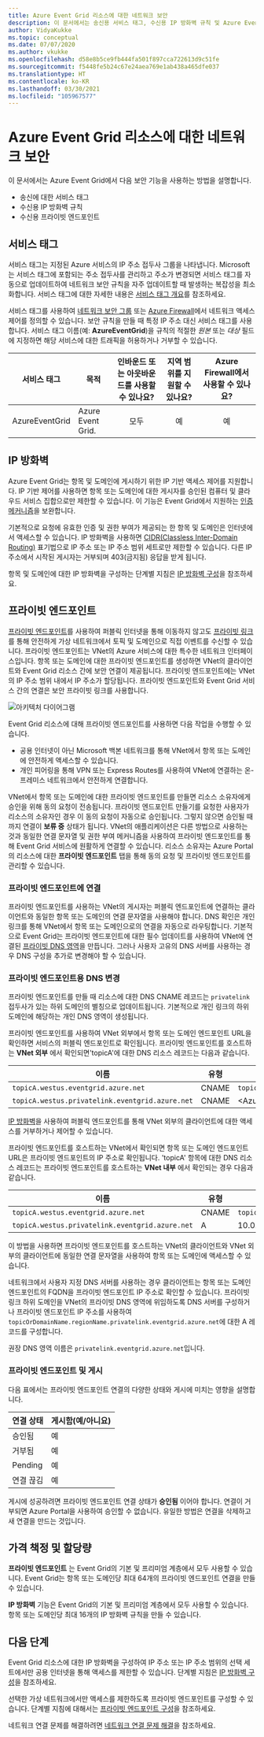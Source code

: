 ```yaml
---
title: Azure Event Grid 리소스에 대한 네트워크 보안
description: 이 문서에서는 송신용 서비스 태그, 수신용 IP 방화벽 규칙 및 Azure Event Grid를 통한 수신용 프라이빗 엔드포인트를 사용하는 방법을 설명합니다.
author: VidyaKukke
ms.topic: conceptual
ms.date: 07/07/2020
ms.author: vkukke
ms.openlocfilehash: d58e8b5ce9fb444fa501f897cca722613d9c51fe
ms.sourcegitcommit: f5448fe5b24c67e24aea769e1ab438a465dfe037
ms.translationtype: HT
ms.contentlocale: ko-KR
ms.lasthandoff: 03/30/2021
ms.locfileid: "105967577"
---
```

# <a name="network-security-for-azure-event-grid-resources"></a>Azure Event Grid 리소스에 대한 네트워크 보안
이 문서에서는 Azure Event Grid에서 다음 보안 기능을 사용하는 방법을 설명합니다. 

- 송신에 대한 서비스 태그
- 수신용 IP 방화벽 규칙
- 수신용 프라이빗 엔드포인트


## <a name="service-tags"></a>서비스 태그
서비스 태그는 지정된 Azure 서비스의 IP 주소 접두사 그룹을 나타냅니다. Microsoft는 서비스 태그에 포함되는 주소 접두사를 관리하고 주소가 변경되면 서비스 태그를 자동으로 업데이트하여 네트워크 보안 규칙을 자주 업데이트할 때 발생하는 복잡성을 최소화합니다. 서비스 태그에 대한 자세한 내용은 [서비스 태그 개요](../virtual-network/service-tags-overview.md)를 참조하세요.

서비스 태그를 사용하여 [네트워크 보안 그룹](../virtual-network/network-security-groups-overview.md#security-rules) 또는 [Azure Firewall](../firewall/service-tags.md)에서 네트워크 액세스 제어를 정의할 수 있습니다. 보안 규칙을 만들 때 특정 IP 주소 대신 서비스 태그를 사용합니다. 서비스 태그 이름(예: **AzureEventGrid**)을 규칙의 적절한 *원본* 또는 *대상* 필드에 지정하면 해당 서비스에 대한 트래픽을 허용하거나 거부할 수 있습니다.

| 서비스 태그 | 목적 | 인바운드 또는 아웃바운드를 사용할 수 있나요? | 지역 범위를 지원할 수 있나요? | Azure Firewall에서 사용할 수 있나요? |
| --- | -------- |:---:|:---:|:---:|
| AzureEventGrid | Azure Event Grid. | 모두 | 예 | 예 |


## <a name="ip-firewall"></a>IP 방화벽 
Azure Event Grid는 항목 및 도메인에 게시하기 위한 IP 기반 액세스 제어를 지원합니다. IP 기반 제어를 사용하면 항목 또는 도메인에 대한 게시자를 승인된 컴퓨터 및 클라우드 서비스 집합으로만 제한할 수 있습니다. 이 기능은 Event Grid에서 지원하는 [인증 메커니즘](security-authentication.md)을 보완합니다.

기본적으로 요청에 유효한 인증 및 권한 부여가 제공되는 한 항목 및 도메인은 인터넷에서 액세스할 수 있습니다. IP 방화벽을 사용하면 [CIDR(Classless Inter-Domain Routing)](https://en.wikipedia.org/wiki/Classless_Inter-Domain_Routing) 표기법으로 IP 주소 또는 IP 주소 범위 세트로만 제한할 수 있습니다. 다른 IP 주소에서 시작된 게시자는 거부되며 403(금지됨) 응답을 받게 됩니다.

항목 및 도메인에 대한 IP 방화벽을 구성하는 단계별 지침은 [IP 방화벽 구성](configure-firewall.md)을 참조하세요.

## <a name="private-endpoints"></a>프라이빗 엔드포인트
[프라이빗 엔드포인트](../private-link/private-endpoint-overview.md)를 사용하여 퍼블릭 인터넷을 통해 이동하지 않고도 [프라이빗 링크](../private-link/private-link-overview.md)를 통해 안전하게 가상 네트워크에서 토픽 및 도메인으로 직접 이벤트를 수신할 수 있습니다. 프라이빗 엔드포인트는 VNet의 Azure 서비스에 대한 특수한 네트워크 인터페이스입니다. 항목 또는 도메인에 대한 프라이빗 엔드포인트를 생성하면 VNet의 클라이언트와 Event Grid 리소스 간에 보안 연결이 제공됩니다. 프라이빗 엔드포인트에는 VNet의 IP 주소 범위 내에서 IP 주소가 할당됩니다. 프라이빗 엔드포인트와 Event Grid 서비스 간의 연결은 보안 프라이빗 링크를 사용합니다.

![아키텍처 다이어그램](./media/network-security/architecture-diagram.png)

Event Grid 리소스에 대해 프라이빗 엔드포인트를 사용하면 다음 작업을 수행할 수 있습니다.

- 공용 인터넷이 아닌 Microsoft 백본 네트워크를 통해 VNet에서 항목 또는 도메인에 안전하게 액세스할 수 있습니다.
- 개인 피어링을 통해 VPN 또는 Express Routes를 사용하여 VNet에 연결하는 온-프레미스 네트워크에서 안전하게 연결합니다.

VNet에서 항목 또는 도메인에 대한 프라이빗 엔드포인트를 만들면 리소스 소유자에게 승인을 위해 동의 요청이 전송됩니다. 프라이빗 엔드포인트 만들기를 요청한 사용자가 리소스의 소유자인 경우 이 동의 요청이 자동으로 승인됩니다. 그렇지 않으면 승인될 때까지 연결이 **보류 중** 상태가 됩니다. VNet의 애플리케이션은 다른 방법으로 사용하는 것과 동일한 연결 문자열 및 권한 부여 메커니즘을 사용하여 프라이빗 엔드포인트를 통해 Event Grid 서비스에 원활하게 연결할 수 있습니다. 리소스 소유자는 Azure Portal의 리소스에 대한 **프라이빗 엔드포인트** 탭을 통해 동의 요청 및 프라이빗 엔드포인트를 관리할 수 있습니다.

### <a name="connect-to-private-endpoints"></a>프라이빗 엔드포인트에 연결
프라이빗 엔드포인트를 사용하는 VNet의 게시자는 퍼블릭 엔드포인트에 연결하는 클라이언트와 동일한 항목 또는 도메인의 연결 문자열을 사용해야 합니다. DNS 확인은 개인 링크를 통해 VNet에서 항목 또는 도메인으로의 연결을 자동으로 라우팅합니다. 기본적으로 Event Grid는 프라이빗 엔드포인트에 대한 필수 업데이트를 사용하여 VNet에 연결된 [프라이빗 DNS 영역](../dns/private-dns-overview.md)을 만듭니다. 그러나 사용자 고유의 DNS 서버를 사용하는 경우 DNS 구성을 추가로 변경해야 할 수 있습니다.

### <a name="dns-changes-for-private-endpoints"></a>프라이빗 엔드포인트용 DNS 변경
프라이빗 엔드포인트를 만들 때 리소스에 대한 DNS CNAME 레코드는 `privatelink` 접두사가 있는 하위 도메인의 별칭으로 업데이트됩니다. 기본적으로 개인 링크의 하위 도메인에 해당하는 개인 DNS 영역이 생성됩니다. 

프라이빗 엔드포인트를 사용하여 VNet 외부에서 항목 또는 도메인 엔드포인트 URL을 확인하면 서비스의 퍼블릭 엔드포인트로 확인됩니다. 프라이빗 엔드포인트를 호스트하는 **VNet 외부** 에서 확인되면'topicA'에 대한 DNS 리소스 레코드는 다음과 같습니다.

| 이름                                          | 유형      | 값                                         |
| --------------------------------------------- | ----------| --------------------------------------------- |  
| `topicA.westus.eventgrid.azure.net`             | CNAME     | `topicA.westus.privatelink.eventgrid.azure.net` |
| `topicA.westus.privatelink.eventgrid.azure.net` | CNAME     | \<Azure traffic manager profile\>

[IP 방화벽](#ip-firewall)을 사용하여 퍼블릭 엔드포인트를 통해 VNet 외부의 클라이언트에 대한 액세스를 거부하거나 제어할 수 있습니다. 

프라이빗 엔드포인트를 호스트하는 VNet에서 확인되면 항목 또는 도메인 엔드포인트 URL은 프라이빗 엔드포인트의 IP 주소로 확인됩니다. 'topicA' 항목에 대한 DNS 리소스 레코드는 프라이빗 엔드포인트를 호스트하는 **VNet 내부** 에서 확인되는 경우 다음과 같습니다.

| 이름                                          | 유형      | 값                                         |
| --------------------------------------------- | ----------| --------------------------------------------- |  
| `topicA.westus.eventgrid.azure.net`             | CNAME     | `topicA.westus.privatelink.eventgrid.azure.net` |
| `topicA.westus.privatelink.eventgrid.azure.net` | A         | 10.0.0.5

이 방법을 사용하면 프라이빗 엔드포인트를 호스트하는 VNet의 클라이언트와 VNet 외부의 클라이언트에 동일한 연결 문자열을 사용하여 항목 또는 도메인에 액세스할 수 있습니다.

네트워크에서 사용자 지정 DNS 서버를 사용하는 경우 클라이언트는 항목 또는 도메인 엔드포인트의 FQDN을 프라이빗 엔드포인트 IP 주소로 확인할 수 있습니다. 프라이빗 링크 하위 도메인을 VNet의 프라이빗 DNS 영역에 위임하도록 DNS 서버를 구성하거나 프라이빗 엔드포인트 IP 주소를 사용하여 `topicOrDomainName.regionName.privatelink.eventgrid.azure.net`에 대한 A 레코드를 구성합니다.

권장 DNS 영역 이름은 `privatelink.eventgrid.azure.net`입니다.

### <a name="private-endpoints-and-publishing"></a>프라이빗 엔드포인트 및 게시

다음 표에서는 프라이빗 엔드포인트 연결의 다양한 상태와 게시에 미치는 영향을 설명합니다.

| 연결 상태   |  게시함(예/아니요) |
| ------------------ | -------------------------------|
| 승인됨           | 예                            |
| 거부됨           | 예                             |
| Pending            | 예                             |
| 연결 끊김       | 예                             |

게시에 성공하려면 프라이빗 엔드포인트 연결 상태가 **승인됨** 이어야 합니다. 연결이 거부되면 Azure Portal을 사용하여 승인할 수 없습니다. 유일한 방법은 연결을 삭제하고 새 연결을 만드는 것입니다.

## <a name="pricing-and-quotas"></a>가격 책정 및 할당량
**프라이빗 엔드포인트** 는 Event Grid의 기본 및 프리미엄 계층에서 모두 사용할 수 있습니다. Event Grid는 항목 또는 도메인당 최대 64개의 프라이빗 엔드포인트 연결을 만들 수 있습니다. 

**IP 방화벽** 기능은 Event Grid의 기본 및 프리미엄 계층에서 모두 사용할 수 있습니다. 항목 또는 도메인당 최대 16개의 IP 방화벽 규칙을 만들 수 있습니다.

## <a name="next-steps"></a>다음 단계
Event Grid 리소스에 대한 IP 방화벽을 구성하여 IP 주소 또는 IP 주소 범위의 선택 세트에서만 공용 인터넷을 통해 액세스를 제한할 수 있습니다. 단계별 지침은 [IP 방화벽 구성](configure-firewall.md)을 참조하세요.

선택한 가상 네트워크에서만 액세스를 제한하도록 프라이빗 엔드포인트를 구성할 수 있습니다. 단계별 지침에 대해서는 [프라이빗 엔드포인트 구성](configure-private-endpoints.md)을 참조하세요.

네트워크 연결 문제를 해결하려면 [네트워크 연결 문제 해결](troubleshoot-network-connectivity.md)을 참조하세요.

